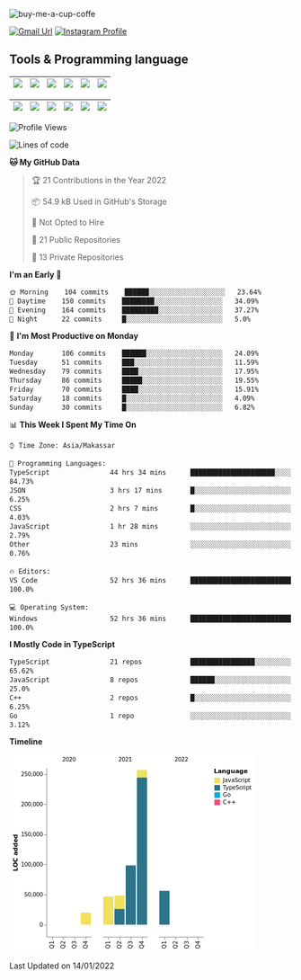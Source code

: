 
![buy-me-a-cup-coffe](https://www.buymeacoffee.com/assets/img/guidelines/download-assets-sm-1.svg)

[![Gmail Url](https://img.shields.io/twitter/url?label=aaulia.raahman@gmail.com&logo=gmail&style=social&url=http%3A%2F%2Fmailto%3Acontact.aaulia.raahman@gmail.com)](mailto:aaulia.raahman@gmail.com) [![Instagram Profile](https://img.shields.io/twitter/url?label=auliyrhman&logo=instagram&style=social&url=https://www.instagram.com/auliyrhman/)](https://www.instagram.com/auliyrhman)

## Tools & Programming language

| [<img src="https://upload.wikimedia.org/wikipedia/commons/4/4c/Typescript_logo_2020.svg" width="50">]() | [<img src="https://cdn.svgporn.com/logos/javascript.svg" width="50">]() | [<img src="https://cdn.svgporn.com/logos/mysql.svg" width="50">]() | <img src="https://cdn.svgporn.com/logos/firebase.svg" width="50"/> | <img src="https://cdn.svgporn.com/logos/mongodb.svg" width="50"/> | <img src="https://cdn.worldvectorlogo.com/logos/c.svg" width="50"/> |
| ------------------------------------------------------------------------------------------------------- | ----------------------------------------------------------------------- | --------------------------------------------------------------------------------------------- | ------------------------------------------------------------------ | ----------------------------------------------------------- | ------------------------------------------------------------------ |

| [<img src="https://www.svgrepo.com/show/306460/nestjs.svg" width="50">]() | [<img src="https://camo.githubusercontent.com/8ac3f7b51de4853384673841868d1c6eb9de77c3b44a891dc53ff9ec27457d3f/68747470733a2f2f636e63662d6272616e64696e672e6e65746c6966792e6170702f696d672f70726f6a656374732f677270632f686f72697a6f6e74616c2f636f6c6f722f677270632d686f72697a6f6e74616c2d636f6c6f722e737667" width="50">]() | [<img src="https://upload.wikimedia.org/wikipedia/commons/8/8e/Nextjs-logo.svg" width="50">]() | [<img src="https://upload.wikimedia.org/wikipedia/commons/a/a7/React-icon.svg" width="50">]() |  [<img src="https://upload.wikimedia.org/wikipedia/commons/d/d9/Node.js_logo.svg" width="50">]() | [<img src="https://cdn.svgporn.com/logos/express.svg" width="50">]() |
| ---------------------------------------------------------------------------------------------- | --------------------------------------------------------------------------------------------------------------------------------------------------------------------------------------------------------------------------------------------------------------------------------------------------------------------------- | ------------------------------------------------------------------------- | ------------------------------------------------------------------- | ------------------------------------------------------------------- | ------------------------------------------------------------------- |


<!--
**aulyarahman/aulyarahman** is a ✨ _special_ ✨ repository because its `README.md` (this file) appears on your GitHub profile.

Here are some ideas to get you started:

- 🔭 I’m currently working on ...
- 🌱 I’m currently learning ...
- 👯 I’m looking to collaborate on ...
- 🤔 I’m looking for help with ...
- 💬 Ask me about ...
- 📫 How to reach me: ...
- 😄 Pronouns: ...
- ⚡ Fun fact: ...
-->

<!--START_SECTION:waka-->
![Profile Views](http://img.shields.io/badge/Profile%20Views-0-blue)

![Lines of code](https://img.shields.io/badge/From%20Hello%20World%20I%27ve%20Written-527%20Thousand%20lines%20of%20code-blue)

**🐱 My GitHub Data** 

> 🏆 21 Contributions in the Year 2022
 > 
> 📦 54.9 kB Used in GitHub's Storage 
 > 
> 🚫 Not Opted to Hire
 > 
> 📜 21 Public Repositories 
 > 
> 🔑 13 Private Repositories  
 > 
**I'm an Early 🐤** 

```text
🌞 Morning    104 commits    ██████░░░░░░░░░░░░░░░░░░░   23.64% 
🌆 Daytime    150 commits    ████████░░░░░░░░░░░░░░░░░   34.09% 
🌃 Evening    164 commits    █████████░░░░░░░░░░░░░░░░   37.27% 
🌙 Night      22 commits     █░░░░░░░░░░░░░░░░░░░░░░░░   5.0%

```
📅 **I'm Most Productive on Monday** 

```text
Monday       106 commits    ██████░░░░░░░░░░░░░░░░░░░   24.09% 
Tuesday      51 commits     ███░░░░░░░░░░░░░░░░░░░░░░   11.59% 
Wednesday    79 commits     ████░░░░░░░░░░░░░░░░░░░░░   17.95% 
Thursday     86 commits     █████░░░░░░░░░░░░░░░░░░░░   19.55% 
Friday       70 commits     ████░░░░░░░░░░░░░░░░░░░░░   15.91% 
Saturday     18 commits     █░░░░░░░░░░░░░░░░░░░░░░░░   4.09% 
Sunday       30 commits     █░░░░░░░░░░░░░░░░░░░░░░░░   6.82%

```


📊 **This Week I Spent My Time On** 

```text
⌚︎ Time Zone: Asia/Makassar

💬 Programming Languages: 
TypeScript               44 hrs 34 mins      █████████████████████░░░░   84.73% 
JSON                     3 hrs 17 mins       █░░░░░░░░░░░░░░░░░░░░░░░░   6.25% 
CSS                      2 hrs 7 mins        █░░░░░░░░░░░░░░░░░░░░░░░░   4.03% 
JavaScript               1 hr 28 mins        ░░░░░░░░░░░░░░░░░░░░░░░░░   2.79% 
Other                    23 mins             ░░░░░░░░░░░░░░░░░░░░░░░░░   0.76%

🔥 Editors: 
VS Code                  52 hrs 36 mins      █████████████████████████   100.0%

💻 Operating System: 
Windows                  52 hrs 36 mins      █████████████████████████   100.0%

```

**I Mostly Code in TypeScript** 

```text
TypeScript               21 repos            ████████████████░░░░░░░░░   65.62% 
JavaScript               8 repos             ██████░░░░░░░░░░░░░░░░░░░   25.0% 
C++                      2 repos             █░░░░░░░░░░░░░░░░░░░░░░░░   6.25% 
Go                       1 repo              ░░░░░░░░░░░░░░░░░░░░░░░░░   3.12%

```


**Timeline**

![Chart not found](https://raw.githubusercontent.com/aulyarahman/aulyarahman/main/charts/bar_graph.png) 


 Last Updated on 14/01/2022
<!--END_SECTION:waka-->
